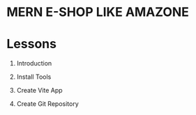 # MERN E-SHOP LIKE AMAZONE

# Lessons

1. Introduction

2. Install Tools

3. Create Vite App

4. Create Git Repository

